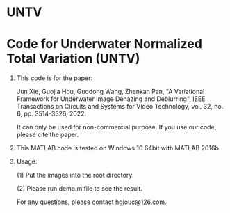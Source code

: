 # UNTV
# Code for Underwater Normalized Total Variation (UNTV)

1. This code is for the paper: 

   Jun Xie, Guojia Hou, Guodong Wang, Zhenkan Pan, "A Variational Framework for Underwater Image Dehazing and Deblurring", IEEE Transactions on Circuits and Systems for Video Technology, vol. 32, no. 6, pp. 3514-3526, 2022.

   It can only be used for non-commercial purpose. If you use our code, please cite the paper.
1. This MATLAB code is tested on Windows 10 64bit with MATLAB 2016b. 

2. Usage:

   (1) Put the images into the root directory.


   (2) Please run demo.m file to see the result.


   For any questions, please contact hgjouc@126.com.
